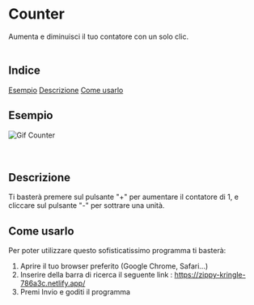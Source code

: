# Counter

Aumenta e diminuisci il tuo contatore con un solo clic.
<br />
<br />

## Indice
[Esempio](#esempio) [Descrizione](#descrizione) [Come usarlo](#come_usarlo)  


## Esempio

![Gif Counter](https://github.com/CarloDeLuce/Counter/assets/155926130/2b4a1d89-44ea-4334-a604-9328ad9c97dc)
<br />
<br />
<br />

## Descrizione

Ti basterà premere sul pulsante "+" per aumentare il contatore di 1, e cliccare sul pulsante "-" per sottrare una unità.

## Come usarlo 

Per poter utilizzare questo sofisticatissimo programma ti basterà:

1. Aprire il tuo browser preferito (Google Chrome, Safari...)
2. Inserire della barra di ricerca il seguente link : https://zippy-kringle-786a3c.netlify.app/
3. Premi Invio e goditi il programma







